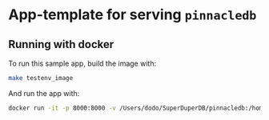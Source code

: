 # App-template for serving `pinnacledb`

## Running with docker

To run this sample app, build the image with:

```bash
make testenv_image
```

And run the app with:

```bash
docker run -it -p 8000:8000 -v /Users/dodo/SuperDuperDB/pinnacledb:/home/pinnacle/pinnacledb pinnacledb/sandbox uvicorn deploy.app_template.app:app --host <host>
```